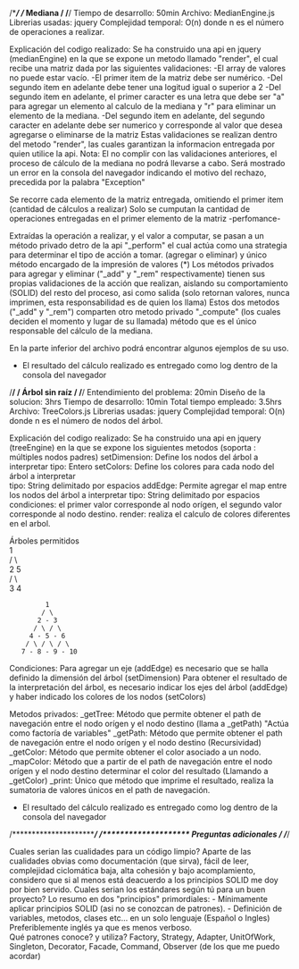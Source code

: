 /****************************************************************/
/*************************** Mediana ****************************/
/****************************************************************/
Tiempo de desarrollo: 50min
Archivo: MedianEngine.js
Librerias usadas: jquery
Complejidad temporal: O(n) donde n es el número de operaciones a realizar.

Explicación del codigo realizado:
Se ha construido una api en jquery (medianEngine) en la que se expone un metodo llamado "render", el cual recibe una matriz dada por las siguientes validaciones:
	-El array de valores no puede estar vacío.
	-El primer item de la matriz debe ser numérico.
	-Del segundo item en adelante debe tener una logitud igual o superior a 2
	-Del segundo item en adelante, el primer caracter es una letra que debe ser "a" para agregar un elemento al calculo de la mediana y "r" para eliminar un elemento de la mediana.
	-Del segundo item en adelante, del segundo caracter en adelante debe ser numerico y corresponde al valor que desea agregarse o eliminarse de la matriz
Estas validaciones se realizan dentro del metodo "render", las cuales garantizan la informacion entregada por quien utilice la api.
Nota: El no complir con las validaciones anteriores, el proceso de cálculo de la mediana no podrá llevarse a cabo. Será mostrado un error en la consola del navegador indicando el motivo del rechazo, precedida por la palabra "Exception"

Se recorre cada elemento de la matriz entregada, omitiendo el primer item (cantidad de cálculos a realizar)
Solo se cumputan la cantidad de operaciones entregadas en el primer elemento de la matriz -perfomance-

Extraídas la operación a realizar, y el valor a computar, se pasan a un método privado detro de la api "_perform" el cual actúa como una strategia para determinar el tipo de acción a tomar. (agregar o eliminar) y único método encargado de la impresión de valores (*)
Los métodos privados para agregar y eliminar ("_add" y "_rem" respectivamente) tienen sus propias validaciones de la acción que realizan, aislando su comportamiento (SOLID) del resto del proceso, asi como salida (solo retornan valores, nunca imprimen, esta responsabilidad es de quien los llama)
Estos dos metodos ("_add" y "_rem") comparten otro metodo privado "_compute" (los cuales deciden el momento y lugar de su llamada) método que es el único responsable del cálculo de la mediana.


En la parte inferior del archivo podrá encontrar algunos ejemplos de su uso.
* El resultado del cálculo realizado es entregado como log dentro de la consola del navegador

/****************************************************************/
/************************ Árbol sin raíz ************************/
/****************************************************************/
Entendimiento del problema: 20min
Diseño de la solucion: 3hrs
Tiempo de desarrollo: 10min
Total tiempo empleado: 3.5hrs
Archivo: TreeColors.js
Librerias usadas: jquery
Complejidad temporal: O(n) donde n es el número de nodos del árbol.

Explicación del codigo realizado:
Se ha construido una api en jquery (treeEngine) en la que se expone los siguientes metodos (soporta : múltiples nodos padres)
	setDimension: Define los nodos del árbol a interpretar
		tipo: Entero
	setColors: Define los colores para cada nodo del árbol a interpretar	
		tipo: String delimitado por espacios
	addEdge: Permite agregar el map entre los nodos del árbol a interpretar
		tipo: String delimitado por espacios
		condiciones: el primer valor corresponde al nodo orígen, el segundo valor corresponde al nodo destino.
	render: realiza el calculo de colores diferentes en el arbol.
	
Árboles permitidos	 
             1  
            / \  
           2   5  
		      / \  
         3   4

             1
            / \  
           2 - 3
          / \ / \
         4 - 5 - 6
        / \ / \ / \
       7 - 8 - 9 - 10

Condiciones:
	Para agregar un eje (addEdge) es necesario que se halla definido la dimensión del árbol (setDimension)
	Para obtener el resultado de la interpretación del árbol, es necesario indicar los ejes del árbol (addEdge) y haber indicado los colores de los nodos (setColors)

Metodos privados:
	_getTree: Método que permite obtener el path de navegación entre el nodo orígen y el nodo destino (llama a _getPath) "Actúa como factoría de variables"
	_getPath: Método que permite obtener el path de navegación entre el nodo orígen y el nodo destino (Recursividad) 
	_getColor: Método que permite obtener el color asociado a un nodo.
	_mapColor: Método que a partir de el path de navegación entre el nodo orígen y el nodo destino determinar el color del resultado (Llamando a _getColor)
	_print: Único que método que imprime el resultado, realiza la sumatoria de valores únicos en el path de navegación.	
	   
* El resultado del cálculo realizado es entregado como log dentro de la consola del navegador

/****************************************************************/
/******************** Preguntas adicionales *********************/
/****************************************************************/

Cuales serian las cualidades para un código limpio? 
	Aparte de las cualidades obvias como documentación (que sirva), fácil de leer, complejidad ciclomática baja, alta cohesión y bajo acomplamiento, considero que si al menos está deacuerdo a los principios SOLID me doy por bien servido.
Cuales serian los estándares según tú para un buen proyecto? 
	Lo resumo en dos "principios" primordiales:
		- Mínimamente aplicar principios SOLID (asi no se conozcan de patrones).
		- Definición de variables, metodos, clases etc... en un solo lenguaje (Español o Ingles) Preferiblemente inglés ya que es menos verboso.	
Qué patrones conoce? y utiliza? 
	Factory, Strategy, Adapter, UnitOfWork, Singleton, Decorator, Facade, Command, Observer (de los que me puedo acordar)
